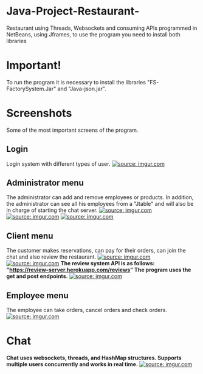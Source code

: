 # Java-Project-Restaurant-
Restaurant using Threads, Websockets and consuming APIs programmed in NetBeans, using Jframes, to use the program you need to install both libraries
# Important!
 To run the program it is necessary to install the libraries "FS-FactorySystem.Jar" and "Java-json.jar".
# Screenshots
Some of the most important screens of the program.

## Login
Login system with different types of user.
<a href="https://imgur.com/yJ5vgqD"><img src="https://i.imgur.com/yJ5vgqD.png" title="source: imgur.com" /></a>
## Administrator menu
The administrator can add and remove employees or products. In addition, the administrator can see all his employees from a "Jtable" and will also be in charge of starting the chat server.
<a href="https://imgur.com/CnxohiA"><img src="https://i.imgur.com/CnxohiA.png" title="source: imgur.com" /></a>
<a href="https://imgur.com/HNseBEo"><img src="https://i.imgur.com/HNseBEo.png" title="source: imgur.com" /></a>
<a href="https://imgur.com/AfJTDtb"><img src="https://i.imgur.com/AfJTDtb.png" title="source: imgur.com" /></a>
## Client menu
The customer makes reservations, can pay for their orders, can join the chat and also review the restaurant.
<a href="https://imgur.com/sOij7FY"><img src="https://i.imgur.com/sOij7FY.png" title="source: imgur.com" /></a>
<a href="https://imgur.com/dtTBzYU"><img src="https://i.imgur.com/dtTBzYU.png" title="source: imgur.com" /></a>
**The review system API is as follows:  "https://review-server.herokuapp.com/reviews"
The program uses the get and post endpoints.**
<a href="https://imgur.com/pNINymB"><img src="https://i.imgur.com/pNINymB.png" title="source: imgur.com" /></a>

## Employee menu
The employee can take orders, cancel orders and check orders.
<a href="https://imgur.com/L5ZzyC6"><img src="https://i.imgur.com/L5ZzyC6.png" title="source: imgur.com" /></a>


# Chat
**Chat uses websockets, threads, and HashMap structures.
Supports multiple users concurrently and works in real time.**
<a href="https://imgur.com/W87NdQv"><img src="https://i.imgur.com/W87NdQv.png" title="source: imgur.com" /></a>
